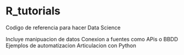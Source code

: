 # R_tutorials

Codigo de referencia para hacer Data Science

Incluye manipuacion de datos
Conexion a fuentes como APis o BBDD
Ejemplos de automatizacion
Articulacion con Python
